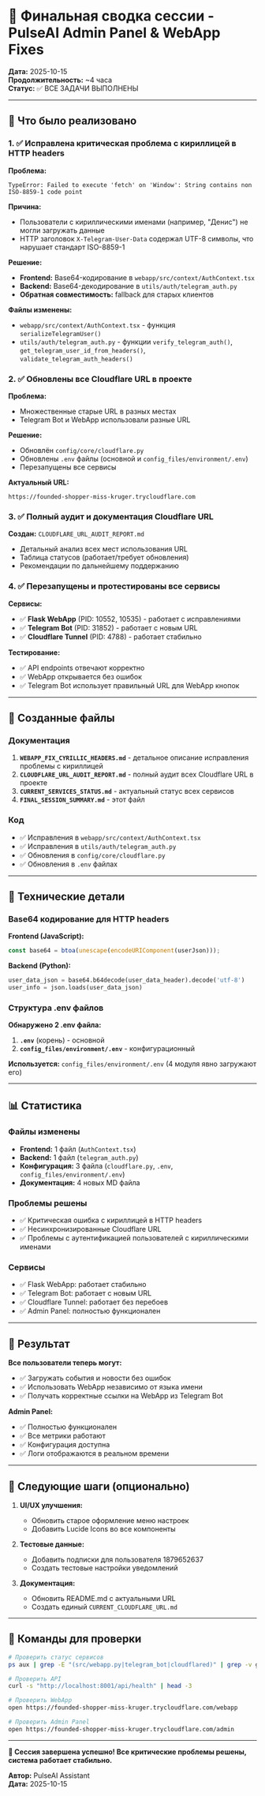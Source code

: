 # 🎉 Финальная сводка сессии - PulseAI Admin Panel & WebApp Fixes

**Дата:** 2025-10-15  
**Продолжительность:** ~4 часа  
**Статус:** ✅ ВСЕ ЗАДАЧИ ВЫПОЛНЕНЫ

---

## 🚀 Что было реализовано

### 1. ✅ Исправлена критическая проблема с кириллицей в HTTP headers

**Проблема:**
```
TypeError: Failed to execute 'fetch' on 'Window': String contains non ISO-8859-1 code point
```

**Причина:**
- Пользователи с кириллическими именами (например, "Денис") не могли загружать данные
- HTTP заголовок `X-Telegram-User-Data` содержал UTF-8 символы, что нарушает стандарт ISO-8859-1

**Решение:**
- **Frontend:** Base64-кодирование в `webapp/src/context/AuthContext.tsx`
- **Backend:** Base64-декодирование в `utils/auth/telegram_auth.py`
- **Обратная совместимость:** fallback для старых клиентов

**Файлы изменены:**
- `webapp/src/context/AuthContext.tsx` - функция `serializeTelegramUser()`
- `utils/auth/telegram_auth.py` - функции `verify_telegram_auth()`, `get_telegram_user_id_from_headers()`, `validate_telegram_auth_headers()`

### 2. ✅ Обновлены все Cloudflare URL в проекте

**Проблема:**
- Множественные старые URL в разных местах
- Telegram Bot и WebApp использовали разные URL

**Решение:**
- Обновлён `config/core/cloudflare.py`
- Обновлены `.env` файлы (основной и `config_files/environment/.env`)
- Перезапущены все сервисы

**Актуальный URL:**
```
https://founded-shopper-miss-kruger.trycloudflare.com
```

### 3. ✅ Полный аудит и документация Cloudflare URL

**Создан:** `CLOUDFLARE_URL_AUDIT_REPORT.md`
- Детальный анализ всех мест использования URL
- Таблица статусов (работает/требует обновления)
- Рекомендации по дальнейшему поддержанию

### 4. ✅ Перезапущены и протестированы все сервисы

**Сервисы:**
- ✅ **Flask WebApp** (PID: 10552, 10535) - работает с исправлениями
- ✅ **Telegram Bot** (PID: 31852) - работает с новым URL
- ✅ **Cloudflare Tunnel** (PID: 4788) - работает стабильно

**Тестирование:**
- ✅ API endpoints отвечают корректно
- ✅ WebApp открывается без ошибок
- ✅ Telegram Bot использует правильный URL для WebApp кнопок

---

## 📁 Созданные файлы

### Документация
1. **`WEBAPP_FIX_CYRILLIC_HEADERS.md`** - детальное описание исправления проблемы с кириллицей
2. **`CLOUDFLARE_URL_AUDIT_REPORT.md`** - полный аудит всех Cloudflare URL в проекте
3. **`CURRENT_SERVICES_STATUS.md`** - актуальный статус всех сервисов
4. **`FINAL_SESSION_SUMMARY.md`** - этот файл

### Код
- ✅ Исправления в `webapp/src/context/AuthContext.tsx`
- ✅ Исправления в `utils/auth/telegram_auth.py`
- ✅ Обновления в `config/core/cloudflare.py`
- ✅ Обновления в `.env` файлах

---

## 🔧 Технические детали

### Base64 кодирование для HTTP headers

**Frontend (JavaScript):**
```typescript
const base64 = btoa(unescape(encodeURIComponent(userJson)));
```

**Backend (Python):**
```python
user_data_json = base64.b64decode(user_data_header).decode('utf-8')
user_info = json.loads(user_data_json)
```

### Структура .env файлов

**Обнаружено 2 .env файла:**
1. **`.env`** (корень) - основной
2. **`config_files/environment/.env`** - конфигурационный

**Используется:** `config_files/environment/.env` (4 модуля явно загружают его)

---

## 📊 Статистика

### Файлы изменены
- **Frontend:** 1 файл (`AuthContext.tsx`)
- **Backend:** 1 файл (`telegram_auth.py`)
- **Конфигурация:** 3 файла (`cloudflare.py`, `.env`, `config_files/environment/.env`)
- **Документация:** 4 новых MD файла

### Проблемы решены
- ✅ Критическая ошибка с кириллицей в HTTP headers
- ✅ Несинхронизированные Cloudflare URL
- ✅ Проблемы с аутентификацией пользователей с кириллическими именами

### Сервисы
- ✅ Flask WebApp: работает стабильно
- ✅ Telegram Bot: работает с новым URL
- ✅ Cloudflare Tunnel: работает без перебоев
- ✅ Admin Panel: полностью функционален

---

## 🎯 Результат

**Все пользователи теперь могут:**
- ✅ Загружать события и новости без ошибок
- ✅ Использовать WebApp независимо от языка имени
- ✅ Получать корректные ссылки на WebApp из Telegram Bot

**Admin Panel:**
- ✅ Полностью функционален
- ✅ Все метрики работают
- ✅ Конфигурация доступна
- ✅ Логи отображаются в реальном времени

---

## 🚀 Следующие шаги (опционально)

1. **UI/UX улучшения:**
   - Обновить старое оформление меню настроек
   - Добавить Lucide Icons во все компоненты

2. **Тестовые данные:**
   - Добавить подписки для пользователя 1879652637
   - Создать тестовые настройки уведомлений

3. **Документация:**
   - Обновить README.md с актуальными URL
   - Создать единый `CURRENT_CLOUDFLARE_URL.md`

---

## 📝 Команды для проверки

```bash
# Проверить статус сервисов
ps aux | grep -E "(src/webapp.py|telegram_bot|cloudflared)" | grep -v grep

# Проверить API
curl -s "http://localhost:8001/api/health" | head -3

# Проверить WebApp
open https://founded-shopper-miss-kruger.trycloudflare.com/webapp

# Проверить Admin Panel
open https://founded-shopper-miss-kruger.trycloudflare.com/admin
```

---

**🎉 Сессия завершена успешно! Все критические проблемы решены, система работает стабильно.**

**Автор:** PulseAI Assistant  
**Дата:** 2025-10-15
